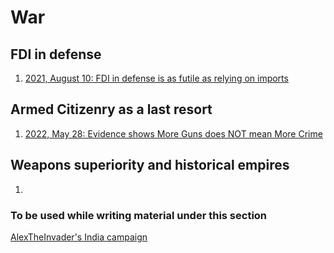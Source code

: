 # War

## FDI in defense

1. <a href = "https://vinamrsachdeva.github.io/military/fdi">2021, August 10: FDI in defense is as futile as relying on imports</a>

## Armed Citizenry as a last resort

1. <a href = "https://vinamrsachdeva.github.io/guns/#evidence-shows-more-guns-does-not-mean-more-crime">2022, May 28: Evidence shows More Guns does NOT mean More Crime</a>

## Weapons superiority and historical empires

1. 

### To be used while writing material under this section

[AlexTheInvader's India campaign](https://vinamrsachdeva.github.io/military/alextheinvader.html)
